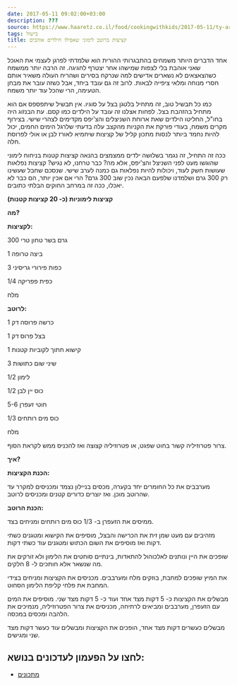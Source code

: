 ```yaml
---
date: 2017-05-11 09:02:00+03:00
description: ???
source: https://www.haaretz.co.il/food/cookingwithkids/2017-05-11/ty-article/0000017f-f896-d460-afff-fbf68a280000
tags: בישול
title: קציצות ברוטב לימוני שאפילו הילדים אוהבים
---
```


אחד הדברים היותר משמחים בהתבגרותי ההורית הוא שלמדתי לפרגן לעצמי את האוכל שאני אוהבת בלי לצפות שמישהו אחר יצטרף לחגיגה. זה הרבה יותר ממשמח כשהצאצאים לא נשארים אדישים למה שנרקח בסירים ושהריח העולה משאיר אותם חסרי מנוחה ומלאי ציפייה לבאות. לרוב זה גם עובד ביחד, אבל כשזה עובר את מבחן הטעימה, הרי שהכל עוד יותר משמח.

כמו כל תבשיל טוב, זה מתחיל בלטגן בצל על סוגיו. אין תבשיל שיתפספס אם הוא מתחיל בהזהבת בצל. לפחות אצלנו זה עובד על הילדים כמו קסם. עת הבנזוג היה בחו"ל, החליטו הילדים שאת ארוחת השניצלים והצ'יפס מקדימים לצהרי שישי. בצירוף מקרים משמח, בעודי פורקת את הקניות מהקצב עלה בדעתי שלרגל הימים החמים, יכול להיות נחמד ביותר לנסות מתכון קליל של קציצות שיחמיא לאורז לבן או אולי לפרוסת חלה.

ככה זה התחיל, זה נגמר בשלושה ילדים ממצמצים בהנאה קציצות קטנות בניחוח לימוני שהוגשו מעט לפני השניצל והצ'יפס, אלא מה? כבר טרחנו, לא נגיש? קציצות נפלאות שעושות חשק לעוד, ויכולות להיות נפלאות גם כמנה לערב שישי. שנסכם שחבל שעשינו רק 300 גרם ושלמדנו שלפעם הבאה נכין שוב 300 גרם? הרי אם אכין יותר, הם כבר לא יאכלו, ככה זה במרחב החוקים הבלתי כתובים.

**קציצות לימוניות (כ- 20 קציצות קטנות)**

**מה?**

**לקציצות:**

300 גרם בשר טחון טרי

1 ביצה טרופה

3 כפות פירורי גריסיני

1/4 כפית פפריקה

מלח

**לרוטב:**

1 כרשה פרוסה דק

1 בצל פרוס דק

1 קישוא חתוך לקוביות קטנות

3 שיני שום כתושות

1/2 לימון

1/2 כוס יין לבן

5-6 חוטי זעפרן

1/3 כוס מים רותחים

מלח

צרור פטרוזיליה קשור בחוט שפגט, או פטרוזיליה קצוצה ואז להכניס ממש לקראת הסוף.

**איך?**

**הכנת הקציצות:**

מערבבים את כל החומרים יחד בקערה, מכסים בניילון נצמד ומכניסים למקרר עד שהרוטב מוכן. ואז יוצרים כדורים קטנים ומכניסים לרוטב.

**הכנת הרוטב:**

ממיסים את הזעפרן ב- 1/3 כוס מים רותחים ומניחים בצד.

מזהיבים עם מעט שמן זית את הכרישה והבצל, מוסיפים את הקישוא ומטגנים כשתי דקות ואז מוסיפים את השום הכתוש ומטגנים עוד כשתי דקות.

שופכים את היין ונותנים לאלכוהול להתאדות, בינתיים סוחטים את הלימון ולא זורקים את מה שנשאר אלא חותכים ל- 8 חלקים.

את המיץ שופכים למחבת, בוזקים מלח ומערבבים. מכניסים את הקציצות ומניחים בצידי המחבת את פלחי קליפת הלימון הסחוט.

מבשלים את הקציצות כ- 5 דקות מצד אחד ועוד כ- 5 דקות מצד שני. מוסיפים את המים עם הזעפרן, מערבבים ומביאים לרתיחה, מכניסים את צרור הפטרוזיליה, מנמיכים את הלהבה ומכסים במכסה.

מבשלים כעשרים דקות מצד אחד, הופכים את הקציצות ומבשלים עוד כעשר דקות מצד שני ומגישים.

לחצו על הפעמון לעדכונים בנושא:
------------------------------

* [מתכונים](/ty-tag/recipes-0000017f-da28-dea8-a77f-de6a4ba50000)